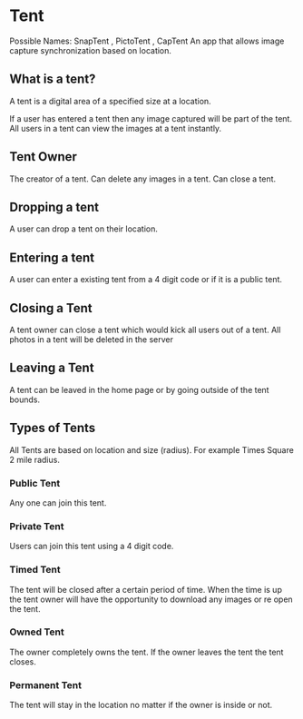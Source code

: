 # Tent
Possible Names: SnapTent , PictoTent , CapTent
An app that allows image capture synchronization based on location. 

## What is a tent? 

A tent is a digital area of a specified size at a location. 

If a user has entered a tent then any image captured will be part of the tent. All users in a tent can view the images at a tent instantly. 

## Tent Owner 

The creator of a tent. 
Can delete any images in a tent. 
Can close a tent. 

## Dropping a tent

A user can drop a tent on their location.

## Entering a tent

A user can enter a existing tent from a 4 digit code or if it is a public tent. 

## Closing a Tent 

A tent owner can close a tent which would kick all users out of a tent. All photos in a tent will be deleted in the server

## Leaving a Tent

A tent can be leaved in the home page or by going outside of the tent bounds.

## Types of Tents

All Tents are based on location and size (radius). For example Times Square 2 mile radius. 

### Public Tent 

Any one can join this tent. 

### Private Tent 

Users can join this tent using a 4 digit code. 

### Timed Tent 

The tent will be closed after a certain period of time. When the time is up the tent owner will have the opportunity to download any images or re open the tent. 

### Owned Tent 

The owner completely owns the tent. If the owner leaves the tent the tent closes.

### Permanent Tent 

The tent will stay in the location no matter if the owner is inside or not. 




